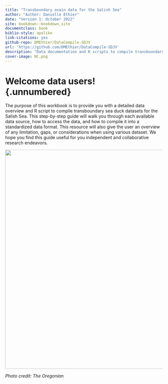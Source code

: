 ```yaml
---
title: "Transboundary avain data for the Salish Sea"
author: "Author: Danielle Ethier"
date: "Version 1: October 2022"
site: bookdown::bookdown_site
documentclass: book
biblio-style: apalike
link-citations: yes
github-repo: DMEthier/DataCompile-SDJV
url: 'https://github.com/DMEthier/DataCompile-SDJV'
description: "Data documentation and R scripts to compile transboundary sea duck data for the Salish Sea"
cover-image: NC.png
---
```


# Welcome data users! {.unnumbered}

The purpose of this workbook is to provide you with a detailed data overview and R script to compile transboundary sea duck datasets for the Salish Sea. This step-by-step guide will walk you through each available data source, how to access the data, and how to compile it into a standardized data format. This resource will also give the user an overview of any limitation, gaps, or considerations when using various dataset. We hope you find this guide useful for you independent and collaborative research endeavors.

<img src="images/SalishSea.PNG" width="700px" style="display: block; margin: auto;" />

*Photo credit: The Oregonian*
